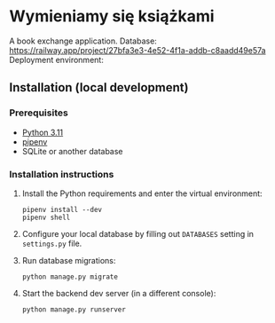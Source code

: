 # Wymieniamy się książkami

A book exchange application.
Database: https://railway.app/project/27bfa3e3-4e52-4f1a-addb-c8aadd49e57a
Deployment environment: 

## Installation (local development)

### Prerequisites

- [Python 3.11](https://www.python.org/)
- [pipenv](https://pipenv.readthedocs.io/en/latest/)
- SQLite or another database

### Installation instructions

1.  Install the Python requirements and enter the virtual environment:

    ```
    pipenv install --dev
    pipenv shell
    ```

2.  Configure your local database by filling out `DATABASES` setting in `settings.py` file.

3.  Run database migrations:

    ```
    python manage.py migrate
    ```

4.  Start the backend dev server (in a different console):

    ```
    python manage.py runserver
    ```
